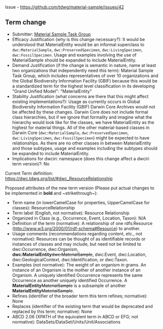Issue - https://github.com/tdwg/material-sample/issues/42

## Term change

* Submitter: [Material Sample Task Group](https://www.tdwg.org/community/osr/material-sample/)
* Efficacy Justification (why is this change necessary?): It would be understood that MaterialEntity would be an informal superclass to `dwc:MaterialSample`, `dwc:PreservedSpecimen`, `dwc:LivingSpecimen`, `dwc:FossilSpecimen`. Usage and examples involving the use of MaterialSample should be expanded to include MaterialEntity.
* Demand Justification (if the change is semantic in nature, name at least two organizations that independently need this term): Material Sample Task Group, which includes representatives of over 10 organizations and the Global Biodiversity Information Facility (GBIF) because this would be a standardized term for the highest level classification in its developing "Grand Unified Model": "MaterialEntity"
* Stability Justification (what concerns are there that this might affect existing implementations?): Usage as currently occurs in Global Biodiversity Information Facility (GBIF) Darwin Core Archives would not be affected by these changes. Darwin Core does not include formal class hierarchies, but if we ignore that formality and imagine what the hierarchy would look like for the classes, we have MaterialEntity as the highest for material things. All of the other material-based classes in Darwin Core (`dwc:MaterialSample`, `dwc:PreservedSpecimen`, `dwc:LivingSpecimen`, `dwc:FossilSpecimen`) might be expected to have relationships. As there are no other classes in between MaterialEntity and those subtypes, usage and examples including the subtypes should be expanded to include MaterialEntity.
* Implications for dwciri: namespace (does this change affect a dwciri term version)?: No

Current Term definition: https://dwc.tdwg.org/list/#dwc_ResourceRelationship

Proposed attributes of the new term version (Please put actual changes to be implemented in **bold** and ~strikethrough~):

* Term name (in lowerCamelCase for properties, UpperCamelCase for classes): ResourceRelationship
* Term label (English, not normative): Resource Relationship
* Organized in Class (e.g., Occurrence, Event, Location, Taxon): N/A
* Definition of the term (normative): A relationship of one rdfs:Resource (http://www.w3.org/2000/01/rdf-schema#Resource) to another.
* Usage comments (recommendations regarding content, etc., not normative): Resources can be thought of as identifiable records or instances of classes and may include, but need not be limited to dwc:Occurrence, dwc:Organism, **dwc:MaterialEntity**~~dwc:MaterialSample~~, dwc:Event, dwc:Location, dwc:GeologicalContext, dwc:Identification, or dwc:Taxon.
* Examples (not normative): The weight of an organism in grams. An instance of an Organism is the mother of another instance of an Organism. A uniquely identified Occurrence represents the same Occurrence as another uniquely identified Occurrence. A **MaterialEntity**~~MaterialSample~~ is a subsample of another **MaterialEntity**~~MaterialSample~~.
* Refines (identifier of the broader term this term refines; normative): None
* Replaces (identifier of the existing term that would be deprecated and replaced by this term; normative): None
* ABCD 2.06 (XPATH of the equivalent term in ABCD or EFG; not normative): DataSets/DataSet/Units/Unit/Associations
